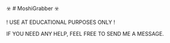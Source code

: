 ☣️ # MoshiGrabber ☣️

! USE AT EDUCATIONAL PURPOSES ONLY !

IF YOU NEED ANY HELP, FEEL FREE TO SEND ME A MESSAGE.
